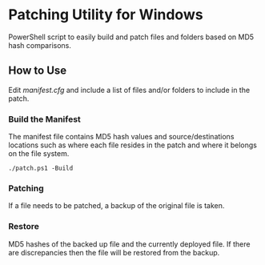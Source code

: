 # Patching Utility for Windows

PowerShell script to easily build and patch files and folders based on MD5 hash comparisons.

## How to Use

Edit _manifest.cfg_ and include a list of files and/or folders to include in the patch.

### Build the Manifest

The manifest file contains MD5 hash values and source/destinations locations such as where each file resides in the patch and where it belongs on the file system.

```
./patch.ps1 -Build
```

### Patching

If a file needs to be patched, a backup of the original file is taken.

### Restore

MD5 hashes of the backed up file and the currently deployed file. If there are discrepancies then the file will be restored from the backup.
